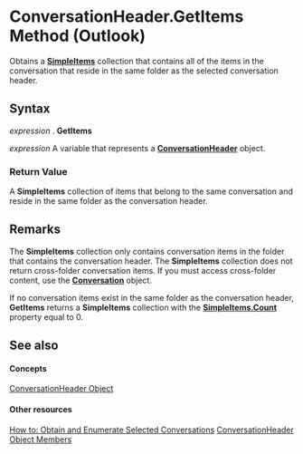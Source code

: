 
# ConversationHeader.GetItems Method (Outlook)

Obtains a  **[SimpleItems](b929ae28-fe5f-607e-37b5-ed6a304d4896.md)** collection that contains all of the items in the conversation that reside in the same folder as the selected conversation header.


## Syntax

 _expression_ . **GetItems**

 _expression_ A variable that represents a **[ConversationHeader](5142d5f7-55c1-4d9d-3a11-d25c8763fcb7.md)** object.


### Return Value

A  **SimpleItems** collection of items that belong to the same conversation and reside in the same folder as the conversation header.


## Remarks

The  **SimpleItems** collection only contains conversation items in the folder that contains the conversation header. The **SimpleItems** collection does not return cross-folder conversation items. If you must access cross-folder content, use the **[Conversation](2705d38a-ebc0-e5a7-208b-ffe1f5446b1b.md)** object.

If no conversation items exist in the same folder as the conversation header,  **GetItems** returns a **SimpleItems** collection with the **[SimpleItems.Count](2656676b-ee82-aad0-21b9-8ca963cb57d2.md)** property equal to 0.


## See also


#### Concepts


[ConversationHeader Object](5142d5f7-55c1-4d9d-3a11-d25c8763fcb7.md)
#### Other resources


[How to: Obtain and Enumerate Selected Conversations](http://msdn.microsoft.com/library/3bba1e98-b2eb-c53d-354a-bdd899b65a59%28Office.15%29.aspx)
[ConversationHeader Object Members](c67a23e5-81aa-98dd-493f-f05d169d9fb8.md)
